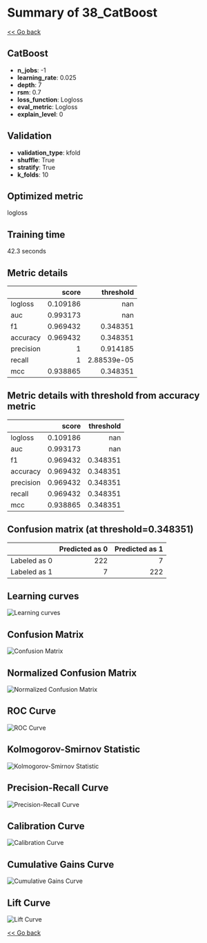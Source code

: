 # Summary of 38_CatBoost

[<< Go back](../README.md)


## CatBoost
- **n_jobs**: -1
- **learning_rate**: 0.025
- **depth**: 7
- **rsm**: 0.7
- **loss_function**: Logloss
- **eval_metric**: Logloss
- **explain_level**: 0

## Validation
 - **validation_type**: kfold
 - **shuffle**: True
 - **stratify**: True
 - **k_folds**: 10

## Optimized metric
logloss

## Training time

42.3 seconds

## Metric details
|           |    score |     threshold |
|:----------|---------:|--------------:|
| logloss   | 0.109186 | nan           |
| auc       | 0.993173 | nan           |
| f1        | 0.969432 |   0.348351    |
| accuracy  | 0.969432 |   0.348351    |
| precision | 1        |   0.914185    |
| recall    | 1        |   2.88539e-05 |
| mcc       | 0.938865 |   0.348351    |


## Metric details with threshold from accuracy metric
|           |    score |   threshold |
|:----------|---------:|------------:|
| logloss   | 0.109186 |  nan        |
| auc       | 0.993173 |  nan        |
| f1        | 0.969432 |    0.348351 |
| accuracy  | 0.969432 |    0.348351 |
| precision | 0.969432 |    0.348351 |
| recall    | 0.969432 |    0.348351 |
| mcc       | 0.938865 |    0.348351 |


## Confusion matrix (at threshold=0.348351)
|              |   Predicted as 0 |   Predicted as 1 |
|:-------------|-----------------:|-----------------:|
| Labeled as 0 |              222 |                7 |
| Labeled as 1 |                7 |              222 |

## Learning curves
![Learning curves](learning_curves.png)
## Confusion Matrix

![Confusion Matrix](confusion_matrix.png)


## Normalized Confusion Matrix

![Normalized Confusion Matrix](confusion_matrix_normalized.png)


## ROC Curve

![ROC Curve](roc_curve.png)


## Kolmogorov-Smirnov Statistic

![Kolmogorov-Smirnov Statistic](ks_statistic.png)


## Precision-Recall Curve

![Precision-Recall Curve](precision_recall_curve.png)


## Calibration Curve

![Calibration Curve](calibration_curve_curve.png)


## Cumulative Gains Curve

![Cumulative Gains Curve](cumulative_gains_curve.png)


## Lift Curve

![Lift Curve](lift_curve.png)



[<< Go back](../README.md)
